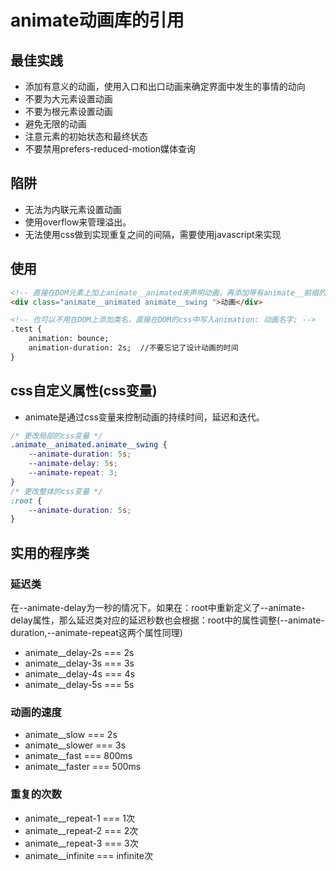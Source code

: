 # animate动画库的引用

## 最佳实践

* 添加有意义的动画，使用入口和出口动画来确定界面中发生的事情的动向
* 不要为大元素设置动画
* 不要为根元素设置动画
* 避免无限的动画
* 注意元素的初始状态和最终状态
* 不要禁用prefers-reduced-motion媒体查询

## 陷阱

* 无法为内联元素设置动画
* 使用overflow来管理溢出。
* 无法使用css做到实现重复之间的间隔，需要使用javascript来实现

## 使用

```html
<!-- 直接在DOM元素上加上animate__animated来声明动画，再添加带有animate__前缀的css类名来添加动画 -->
<div class="animate__animated animate__swing ">动画</div>

<!-- 也可以不用在DOM上添加类名，直接在DOM的css中写入animation: 动画名字; -->
.test {
    animation: bounce;
    animation-duration: 2s;  //不要忘记了设计动画的时间
}
```

## css自定义属性(css变量)

* animate是通过css变量来控制动画的持续时间，延迟和迭代。

```css
/* 更改局部的css变量 */
.animate__animated.animate__swing {
    --animate-duration: 5s;
    --animate-delay: 5s;
    --animate-repeat: 3;
}
/* 更改整体的css变量 */
:root {
    --animate-duration: 5s;
}
```

## 实用的程序类

### 延迟类

在--animate-delay为一秒的情况下。如果在：root中重新定义了--animate-delay属性，那么延迟类对应的延迟秒数也会根据：root中的属性调整(--animate-duration,--animate-repeat这两个属性同理)

* animate__delay-2s === 2s
* animate__delay-3s === 3s
* animate__delay-4s === 4s
* animate__delay-5s === 5s

### 动画的速度

* animate__slow === 2s
* animate__slower === 3s
* animate__fast === 800ms
* animate__faster === 500ms

### 重复的次数

* animate__repeat-1 === 1次
* animate__repeat-2 === 2次
* animate__repeat-3 === 3次
* animate__infinite === infinite次